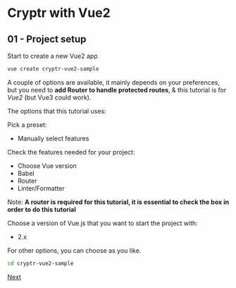 # Cryptr with Vue2

## 01 - Project setup

Start to create a new Vue2 app

```bash
vue create cryptr-vue2-sample
```

A couple of options are available, it mainly depends on your preferences, but you need to **add Router to handle protected routes**, & this tutorial is for *Vue2* (but Vue3 could work).

The options that this tutorial uses:

Pick a preset:  

- Manually select features

Check the features needed for your project:  

- Choose Vue version  
- Babel  
- Router  
- Linter/Formatter  

Note: __A router is required for this tutorial, it is essential to check the box in order to do this tutorial__

Choose a version of Vue.js that you want to start the project with:  

- 2.x

For other options, you can choose as you like.

```bash
cd cryptr-vue2-sample
```

[Next](https://github.com/cryptr-examples/cryptr-vue2-sample/tree/02-add-cryptr-sdk)
